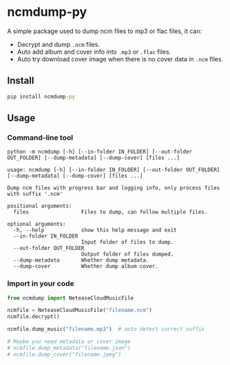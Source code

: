 # ncmdump-py

A simple package used to dump ncm files to mp3 or flac files, it can:

- Decrypt and dump `.ncm` files.
- Auto add album and cover info into `.mp3` or `.flac` files.
- Auto try download cover image when there is no cover data in `.ncm` files.

## Install

```bat
pip install ncmdump-py
```

## Usage

### Command-line tool

```plain
python -m ncmdump [-h] [--in-folder IN_FOLDER] [--out-folder OUT_FOLDER] [--dump-metadata] [--dump-cover] [files ...]
```

```plain
usage: ncmdump [-h] [--in-folder IN_FOLDER] [--out-folder OUT_FOLDER] [--dump-metadata] [--dump-cover] [files ...]

Dump ncm files with progress bar and logging info, only process files with suffix '.ncm'

positional arguments:
  files                 Files to dump, can follow multiple files.

optional arguments:
  -h, --help            show this help message and exit
  --in-folder IN_FOLDER
                        Input folder of files to dump.
  --out-folder OUT_FOLDER
                        Output folder of files dumped.
  --dump-metadata       Whether dump metadata.
  --dump-cover          Whether dump album cover.
```

### Import in your code

```python
from ncmdump import NeteaseCloudMusicFile

ncmfile = NeteaseCloudMusicFile("filename.ncm")
ncmfile.decrypt()

ncmfile.dump_music("filename.mp3")  # auto detect correct suffix

# Maybe you need metadata or cover image
# ncmfile.dump_metadata("filename.json")  
# ncmfile.dump_cover("filename.jpeg")
```
